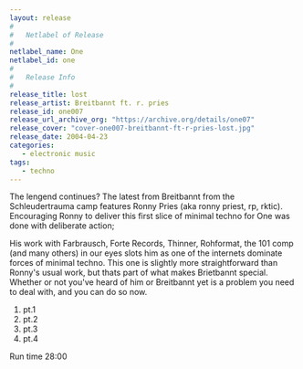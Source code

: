 ```yaml
---
layout: release
#
#   Netlabel of Release
#
netlabel_name: One
netlabel_id: one
#
#   Release Info
#
release_title: lost
release_artist: Breitbannt ft. r. pries
release_id: one007
release_url_archive_org: "https://archive.org/details/one07"
release_cover: "cover-one007-breitbannt-ft-r-pries-lost.jpg"
release_date: 2004-04-23
categories:
   - electronic music
tags:
   - techno
---
```

The lengend continues? The latest from Breitbannt from the Schleudertrauma camp features Ronny Pries (aka ronny priest, rp, rktic). Encouraging Ronny to deliver this first slice of minimal techno for One was done with deliberate action;

His work with Farbrausch, Forte Records, Thinner, Rohformat, the 101 comp (and many others) in our eyes slots him as one of the internets dominate forces of minimal techno. This one is slightly more straightforward than Ronny's usual work, but thats part of what makes Brietbannt special. Whether or not you've heard of him or Breitbannt yet is a problem you need to deal with, and you can do so now.

1. pt.1
2. pt.2
3. pt.3
4. pt.4

Run time 28:00
